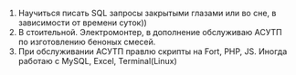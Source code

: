 1) Научиться писать SQL запросы закрытыми глазами или во сне, в зависимости от времени суток))
2) В стоительной. Электромонтер, в дополнение обслуживаю АСУТП по изготовлению беноных смесей.
3) При обслуживании АСУТП правлю скрипты на Fort, PHP, JS. Иногда работаю с MySQL, Excel, Terminal(Linux)
